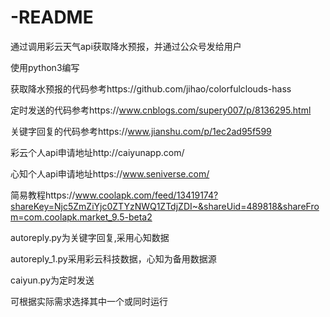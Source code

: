 # -README
通过调用彩云天气api获取降水预报，并通过公众号发给用户

使用python3编写

获取降水预报的代码参考https://github.com/jihao/colorfulclouds-hass

定时发送的代码参考https://www.cnblogs.com/supery007/p/8136295.html

关键字回复的代码参考https://www.jianshu.com/p/1ec2ad95f599

彩云个人api申请地址http://caiyunapp.com/

心知个人api申请地址https://www.seniverse.com/

简易教程https://www.coolapk.com/feed/13419174?shareKey=Njc5ZmZiYjc0ZTYzNWQ1ZTdjZDI~&shareUid=489818&shareFrom=com.coolapk.market_9.5-beta2


autoreply.py为关键字回复,采用心知数据

autoreply_1.py采用彩云科技数据，心知为备用数据源

caiyun.py为定时发送

可根据实际需求选择其中一个或同时运行
